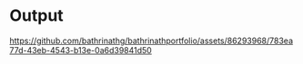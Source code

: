 # Output


https://github.com/bathrinathg/bathrinathportfolio/assets/86293968/783ea77d-43eb-4543-b13e-0a6d39841d50

